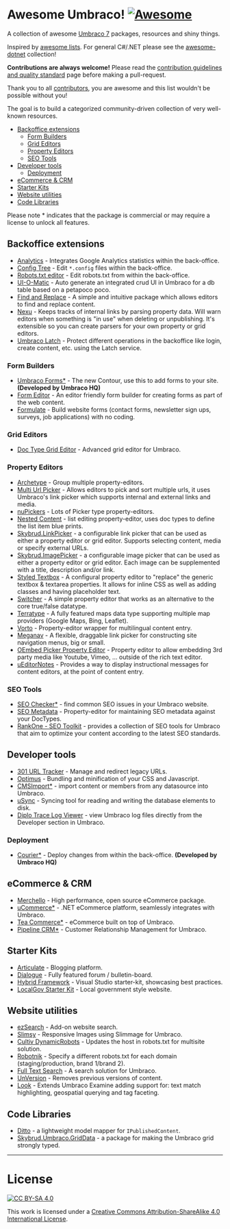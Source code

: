 # Awesome Umbraco! [![Awesome](https://cdn.rawgit.com/sindresorhus/awesome/d7305f38d29fed78fa85652e3a63e154dd8e8829/media/badge.svg)](https://github.com/sindresorhus/awesome)

A collection of awesome [Umbraco 7](http://umbraco.com/) packages, resources and shiny things.

Inspired by [awesome lists](https://github.com/sindresorhus/awesome). For general C#/.NET please see the [awesome-dotnet](https://github.com/quozd/awesome-dotnet/) collection!

**Contributions are always welcome!** Please read the [contribution guidelines and quality standard](https://github.com/leekelleher/awesome-umbraco/blob/master/CONTRIBUTING.md) page before making a pull-request.

Thank you to all [contributors](https://github.com/leekelleher/awesome-umbraco/graphs/contributors), you are awesome and this list wouldn't be possible without you!

The goal is to build a categorized community-driven collection of very well-known resources.

* [Backoffice extensions](#backoffice-extensions)
  * [Form Builders](#form-builders)
  * [Grid Editors](#grid-editors)
  * [Property Editors](#property-editors)
  * [SEO Tools](#seo-tools)
* [Developer tools](#developer-tools)
  * [Deployment](#deployment)
* [eCommerce & CRM](#ecommerce--crm)
* [Starter Kits](#starter-kits)
* [Website utilities](#website-utilities)
* [Code Libraries](#code-libraries)

Please note * indicates that the package is commercial or may require a license to unlock all features.

## Backoffice extensions

* [Analytics](https://our.umbraco.org/projects/backoffice-extensions/analytics) - Integrates Google Analytics statistics within the back-office.
* [Config Tree](https://our.umbraco.org/projects/developer-tools/config-tree) - Edit `*.config` files within the back-office.
* [Robots.txt editor](https://our.umbraco.org/projects/developer-tools/robotstxt-editor) - Edit robots.txt from within the back-office.
* [UI-O-Matic](https://our.umbraco.org/projects/developer-tools/ui-o-matic/) - Auto generate an integrated crud UI in Umbraco for a db table based on a petapoco poco.
* [Find and Replace](https://our.umbraco.org/projects/backoffice-extensions/find-and-replace/) - A simple and intuitive package which allows editors to find and replace content.
* [Nexu](https://our.umbraco.org/projects/backoffice-extensions/nexu) - Keeps tracks of internal links by parsing property data. Will warn editors when something is "in use" when deleting or unpublishing. It's extensible so you can create parsers for your own property or grid editors.
* [Umbraco Latch](https://our.umbraco.org/projects/backoffice-extensions/umbraco-latch/) - Protect different operations in the backoffice like login, create content, etc. using the Latch service.

### Form Builders

* [Umbraco Forms*](https://umbraco.com/products/umbraco-forms/) - The new Contour, use this to add forms to your site. **(Developed by Umbraco HQ)**
* [Form Editor](https://github.com/kjac/FormEditor) - An editor friendly form builder for creating forms as part of the web content.
* [Formulate](https://our.umbraco.org/projects/backoffice-extensions/formulate/) - Build website forms (contact forms, newsletter sign ups, surveys, job applications) with no coding.

### Grid Editors

* [Doc Type Grid Editor](https://our.umbraco.org/projects/backoffice-extensions/doc-type-grid-editor/) - Advanced grid editor for Umbraco.

### Property Editors

* [Archetype](https://our.umbraco.org/projects/backoffice-extensions/archetype) - Group multiple property-editors.
* [Multi Url Picker](https://our.umbraco.org/projects/backoffice-extensions/multi-url-picker/) - Allows editors to pick and sort multiple urls, it uses Umbraco's link picker which supports internal and external links and media.
* [nuPickers](https://our.umbraco.org/projects/backoffice-extensions/nupickers) - Lots of Picker type property-editors.
* [Nested Content](https://our.umbraco.org/projects/backoffice-extensions/nested-content/) - list editing property-editor, uses doc types to define the list item blue prints.
* [Skybrud.LinkPicker](https://our.umbraco.org/projects/backoffice-extensions/skybrudlinkpicker/) - a configurable link picker that can be used as either a property editor or grid editor. Supports selecting content, media or specify external URLs.
* [Skybrud.ImagePicker](https://our.umbraco.org/projects/backoffice-extensions/skybrudimagepicker/) - a configurable image picker that can be used as either a property editor or grid editor. Each image can be supplemented with a title, description and/or link.
* [Styled Textbox](https://our.umbraco.org/projects/backoffice-extensions/styled-textbox/) - A configural property editor to "replace" the generic textbox & textarea properties. It allows for inline CSS as well as adding classes and having placeholder text.
* [Switcher](https://our.umbraco.org/projects/backoffice-extensions/switcher/) - A simple property editor that works as an alternative to the core true/false datatype.
* [Terratype](https://our.umbraco.org/projects/backoffice-extensions/terratype/) - A fully featured maps data type  supporting multiple map providers (Google Maps, Bing, Leaflet).
* [Vorto](https://our.umbraco.org/projects/backoffice-extensions/vorto) - Property-editor wrapper for multilingual content entry.
* [Meganav](https://our.umbraco.org/projects/website-utilities/meganav/) - A flexible, draggable link picker for constructing site navigation menus, big or small.
* [OEmbed Picker Property Editor](https://our.umbraco.org/projects/backoffice-extensions/oembed-picker-property-editor/) - Property editor to allow embedding 3rd party media like Youtube, Vimeo, ... outside of the rich text editor.
* [uEditorNotes](https://our.umbraco.org/projects/backoffice-extensions/ueditornotes/) - Provides a way to display instructional messages for content editors, at the point of content entry.

### SEO Tools

* [SEO Checker*](http://soetemansoftware.nl/seo-checker) - find common SEO issues in your Umbraco website.
* [SEO Metadata](https://our.umbraco.org/projects/backoffice-extensions/seo-metadata-for-umbraco/) - Property-editor for maintaining SEO metadata against your DocTypes.
* [RankOne - SEO Toolkit](https://our.umbraco.org/projects/backoffice-extensions/rankone-seo-toolkit/) - provides a collection of SEO tools for Umbraco that aim to optimize your content according to the latest SEO standards.

## Developer tools

* [301 URL Tracker](https://our.umbraco.org/projects/developer-tools/301-url-tracker) - Manage and redirect legacy URLs.
* [Optimus](https://our.umbraco.org/projects/developer-tools/optimus) - Bundling and minification of your CSS and Javascript.
* [CMSImport*](http://soetemansoftware.nl/cmsimport) - import content or members from any datasource into Umbraco.
* [uSync](https://our.umbraco.org/projects/developer-tools/usync/) - Syncing tool for reading and writing the database elements to disk.
* [Diplo Trace Log Viewer](https://our.umbraco.org/projects/developer-tools/diplo-trace-log-viewer/) - view Umbraco log files directly from the Developer section in Umbraco.

### Deployment

* [Courier*](http://umbraco.com/products/more-add-ons/courier-2) - Deploy changes from within the back-office. **(Developed by Umbraco HQ)**

## eCommerce &amp; CRM

* [Merchello](http://www.merchello.com/) - High performance, open source eCommerce package.
* [uCommerce*](http://www.ucommerce.net/) - .NET eCommerce platform, seamlessly integrates with Umbraco.
* [Tea Commerce*](http://www.teacommerce.net/) - eCommerce built on top of Umbraco.
* [Pipeline CRM*](https://our.umbraco.org/projects/backoffice-extensions/pipeline-crm/) - Customer Relationship Management for Umbraco.

## Starter Kits

* [Articulate](https://our.umbraco.org/projects/starter-kits/articulate) - Blogging platform.
* [Dialogue](https://our.umbraco.org/projects/collaboration/dialogue) -  Fully featured forum / bulletin-board.
* [Hybrid Framework](https://our.umbraco.org/projects/developer-tools/hybrid-framework-for-umbraco-v7) - Visual Studio starter-kit, showcasing best practices.
* [LocalGov Starter Kit](https://our.umbraco.org/projects/starter-kits/localgov-starter-kit) - Local government style website.

## Website utilities

* [ezSearch](https://our.umbraco.org/projects/website-utilities/ezsearch) - Add-on website search.
* [Slimsy](https://our.umbraco.org/projects/website-utilities/slimsy) - Responsive Images using Slimmage for Umbraco.
* [Cultiv DynamicRobots](https://our.umbraco.org/projects/website-utilities/cultiv-dynamicrobots) - Updates the host in robots.txt for multisite solution.
* [Robotnik](https://our.umbraco.org/projects/developer-tools/robotnik/) - Specify a different robots.txt for each domain (staging/production, brand 1/brand 2).
* [Full Text Search](https://our.umbraco.org/projects/website-utilities/full-text-search/) - A search solution for Umbraco.
* [UnVersion](https://our.umbraco.org/projects/website-utilities/unversion/) - Removes previous versions of content.
* [Look](https://our.umbraco.com/packages/developer-tools/look/) - Extends Umbraco Examine adding support for: text match highlighting, geospatial querying and tag faceting.

## Code Libraries

* [Ditto](https://our.umbraco.org/projects/developer-tools/ditto/) - a lightweight model mapper for `IPublishedContent`.
* [Skybrud.Umbraco.GridData](https://our.umbraco.org/projects/developer-tools/skybrudumbracogriddata/) - a package for making the Umbraco grid strongly typed.


---

# License

[![CC BY-SA 4.0](https://i.creativecommons.org/l/by-sa/4.0/88x31.png)](http://creativecommons.org/licenses/by-sa/4.0/)

This work is licensed under a [Creative Commons Attribution-ShareAlike 4.0 International License](http://creativecommons.org/licenses/by-sa/4.0/).
